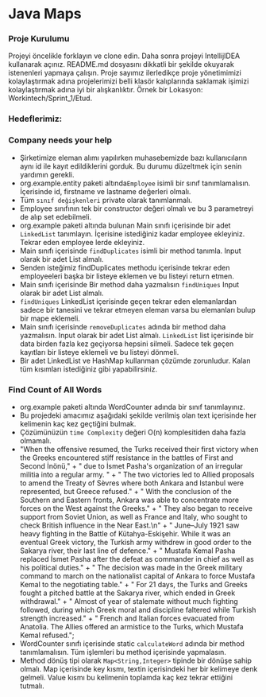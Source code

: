 #  Java Maps

### Proje Kurulumu

Projeyi öncelikle forklayın ve clone edin.
Daha sonra projeyi IntellijIDEA kullanarak açınız. README.md dosyasını dikkatli bir şekilde okuyarak istenenleri yapmaya çalışın.
Proje sayımız ilerledikçe proje yönetimimizi kolaylaştırmak adına projelerimizi belli klasör kalıplarında saklamak işimizi kolaylaştırmak adına iyi bir alışkanlıktır.
Örnek bir Lokasyon: Workintech/Sprint_1/Etud.

### Hedeflerimiz:

### Company needs your help
* Şirketimize eleman alımı yapılırken muhasebemizde bazı kullanıcıların aynı id ile kayıt edildiklerini gorduk. Bu durumu düzeltmek için senin yardımın gerekli.
* org.example.entity paketi altında```Employee``` isimli bir sınıf tanımlamalısın. İçerisinde id, firstname ve lastname değerleri olmalı. 
* Tüm ```sınıf değişkenleri``` private olarak tanımlanmalı.
* Employee sınıfının tek bir constructor değeri olmalı ve bu 3 parametreyi de alıp set edebilmeli.
* org.example paketi altında bulunan Main sınıfı içerisinde bir adet  ```LinkedList``` tanımlayın. İçerisine istediğiniz kadar employee ekleyiniz. Tekrar eden employee lerde ekleyiniz.
* Main sınıfı içerisinde ```findDuplicates``` isimli bir method tanımla. Input olarak bir adet List almalı.
* Senden isteğimiz findDuplicates methodu içerisinde tekrar eden employeeleri başka bir listeye eklemen ve bu listeyi return etmen.
* Main sınıfı içerisinde Bir method daha yazmalısın ```findUniques``` Input olarak bir adet List almalı.
* ```findUniques``` LinkedList içerisinde geçen tekrar eden elemanlardan sadece bir tanesini ve tekrar etmeyen eleman varsa bu elemanları bulup bir mape eklemeli.
* Main sınıfı içerisinde ```removeDuplicates``` adında bir method daha yazmalısın. Input olarak bir adet List almalı. ```LinkedList``` list içerisinde bir data birden fazla kez geçiyorsa hepsini silmeli. Sadece tek geçen kayıtları bir listeye eklemeli ve bu listeyi dönmeli.
* Bir adet LinkedList ve HashMap kullanman çözümde zorunludur. Kalan tüm kısımları istediğiniz gibi yapabilirsiniz.

### Find Count of All Words
* org.example paketi altında WordCounter adında bir sınıf tanımlayınız.
* Bu projedeki amacımız aşağıdaki şekilde verilmiş olan text içerisinde her kelimenin kaç kez geçtiğini bulmak.
* Çözümünüzün ```time Complexity``` değeri O(n) komplesitiden daha fazla olmamalı.
* "When the offensive resumed, the Turks received their first victory when the Greeks encountered stiff resistance in the battles of First and Second İnönü," +
  " due to İsmet Pasha's organization of an irregular militia into a regular army. " +
  " The two victories led to Allied proposals to amend the Treaty of Sèvres where both Ankara and Istanbul were represented, but Greece refused." +
  " With the conclusion of the Southern and Eastern fronts, Ankara was able to concentrate more forces on the West against the Greeks." +
  " They also began to receive support from Soviet Union, as well as France and Italy, who sought to check British influence in the Near East.\n" +
  " June–July 1921 saw heavy fighting in the Battle of Kütahya-Eskişehir. While it was an eventual Greek victory, the Turkish army withdrew in good order to the Sakarya river, their last line of defence." +
  " Mustafa Kemal Pasha replaced İsmet Pasha after the defeat as commander in chief as well as his political duties." +
  " The decision was made in the Greek military command to march on the nationalist capital of Ankara to force Mustafa Kemal to the negotiating table." +
  " For 21 days, the Turks and Greeks fought a pitched battle at the Sakarya river, which ended in Greek withdrawal." +
  " Almost of year of stalemate without much fighting followed, during which Greek moral and discipline faltered while Turkish strength increased." +
  " French and Italian forces evacuated from Anatolia. The Allies offered an armistice to the Turks, which Mustafa Kemal refused.";
* WordCounter sınıfı içerisinde static ```calculateWord``` adında bir method tanımlamalısın. Tüm işlemleri bu method içerisinde yapmalasın.
* Method dönüş tipi olarak ```Map<String,Integer>``` tipinde bir dönüşe sahip olmalı. Map içerisinde key kısmı, textin içerisindeki her bir kelimeye denk gelmeli. Value kısmı bu kelimenin toplamda kaç kez tekrar ettiğini tutmalı.
